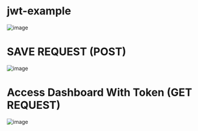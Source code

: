 # jwt-example

![image](https://user-images.githubusercontent.com/69572868/233927162-4844d5de-1a52-42fa-bf5e-a0c6ccd33c5f.png)


# SAVE REQUEST (POST)

  ![image](https://user-images.githubusercontent.com/69572868/233928541-1b2671aa-dd2e-4461-85aa-125dccbca28d.png)


# Access Dashboard With Token (GET REQUEST)

  ![image](https://user-images.githubusercontent.com/69572868/233929038-650fbbe9-a223-4019-9054-ff9bf93a3342.png)
